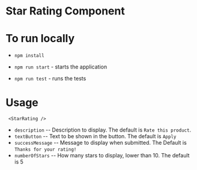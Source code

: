 # Star Rating Component

# To run locally
- `npm install`

- `npm run start` - starts the application
- `npm run test` - runs the tests

# Usage
` <StarRating />`


* `description` -- Description to display. The default is `Rate this product`.
* `textButton` -- Text to be shown in the button. The default is `Apply`
* `successMessage` -- Message to display when submitted. The Default is `Thanks for your rating!`
* `numberOfStars` -- How many stars to display, lower than 10. The default is 5